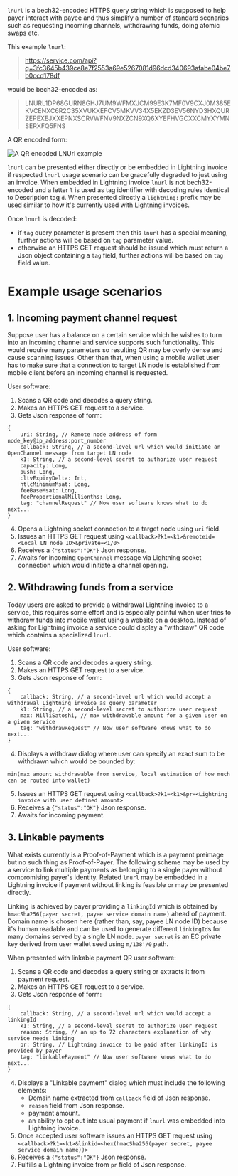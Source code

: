 `lnurl` is a bech32-encoded HTTPS query string which is supposed to help payer interact with payee and thus simplify a number of standard scenarios such as requesting incoming channels, withdrawing funds, doing atomic swaps etc.

This example `lnurl`: 
> https://service.com/api?q=3fc3645b439ce8e7f2553a69e5267081d96dcd340693afabe04be7b0ccd178df

would be bech32-encoded as:

> LNURL1DP68GURN8GHJ7UM9WFMXJCM99E3K7MF0V9CXJ0M385EKVCENXC6R2C35XVUKXEFCV5MKVV34X5EKZD3EV56NYD3HXQURZEPEXEJXXEPNXSCRVWFNV9NXZCN9XQ6XYEFHVGCXXCMYXYMNSERXFQ5FNS

A QR encoded form:

![A QR encoded LNUrl example](https://i.imgur.com/HbB7U1K.png)

`lnurl` can be presented either directly or be embedded in Lightning invoice if respected `lnurl` usage scenario can be gracefully degraded to just using an invoice. When embedded in Lightning invoice `lnurl` is not bech32-encoded and a letter `l` is used as tag identifier with decoding rules identical to Description tag `d`. When presented directly a `lightning:` prefix may be used similar to how it's currently used with Lightning invoices.

Once `lnurl` is decoded:
- if `tag` query parameter is present then this `lnurl` has a special meaning, further actions will be based on `tag` parameter value.
- otherwise an HTTPS GET request should be issued which must return a Json object containing a `tag` field, further actions will be based on `tag` field value.


# Example usage scenarios

## 1. Incoming payment channel request  
Suppose user has a balance on a certain service which he wishes to turn into an incoming channel and service supports such functionality. This would require many parameters so resulting QR may be overly dense and cause scanning issues. Other than that, when using a mobile wallet user has to make sure that a connection to target LN node is established from mobile client before an incoming channel is requested.

User software:
1. Scans a QR code and decodes a query string.
2. Makes an HTTPS GET request to a service.
3. Gets Json response of form: 
```
{
	uri: String, // Remote node address of form node_key@ip_address:port_number
	callback: String, // a second-level url which would initiate an OpenChannel message from target LN node
	k1: String, // a second-level secret to authorize user request 
	capacity: Long,
	push: Long, 
	cltvExpiryDelta: Int, 
	htlcMinimumMsat: Long, 
	feeBaseMsat: Long, 
	feeProportionalMillionths: Long,
	tag: "channelRequest" // Now user software knows what to do next...
}
```
4. Opens a Lightning socket connection to a target node using `uri` field.
5. Issues an HTTPS GET request using `<callback>?k1=<k1>&remoteid=<Local LN node ID>&private=<1/0>`
6. Receives a `{"status":"OK"}` Json response.
7. Awaits for incoming `OpenChannel` message via Lightning socket connection which would initiate a channel opening.


## 2. Withdrawing funds from a service
Today users are asked to provide a withdrawal Lightning invoice to a service, this requires some effort and is especially painful when user tries to withdraw funds into mobile wallet using a website on a desktop. Instead of asking for Lightning invoice a service could display a "withdraw" QR code which contains a specialized `lnurl`.

User software:
1. Scans a QR code and decodes a query string.
2. Makes an HTTPS GET request to a service.
3. Gets Json response of form: 
```
{
	callback: String, // a second-level url which would accept a withdrawal Lightning invoice as query parameter
	k1: String, // a second-level secret to authorize user request 
	max: MilliSatoshi, // max withdrawable amount for a given user on a given service
	tag: "withdrawRequest" // Now user software knows what to do next...
}
```
4. Displays a withdraw dialog where user can specify an exact sum to be withdrawn which would be bounded by: 
```
min(max amount withdrawable from service, local estimation of how much can be routed into wallet)
```
5. Issues an HTTPS GET request using `<callback>?k1=<k1>&pr=<Lightning invoice with user defined amount>`
6. Receives a `{"status":"OK"}` Json response.
7. Awaits for incoming payment.


## 3. Linkable payments
What exists currently is a Proof-of-Payment which is a payment preimage but no such thing as Proof-of-Payer. The following scheme may be used by a service to link multiple payments as belonging to a single payer without compromising payer's identity. Related `lnurl` may be embedded in a Lightning invoice if payment without linking is feasible or may be presented directly.

Linking is achieved by payer providing a `linkingId` which is obtained by `hmacSha256(payer secret, payee service domain name)` ahead of payment. Domain name is chosen here (rather than, say, payee LN node ID) because it's human readable and can be used to generate different `linkingId`s for many domains served by a single LN node. `payer secret` is an EC private key derived from user wallet seed using `m/138'/0` path. 

When presented with linkable payment QR user software:
1. Scans a QR code and decodes a query string or extracts it from payment request.
2. Makes an HTTPS GET request to a service.
3. Gets Json response of form: 
```
{
	callback: String, // a second-level url which would accept a linkingId
	k1: String, // a second-level secret to authorize user request 
	reason: String, // an up to 72 characters explanation of why service needs linking
	pr: String, // Lightning invoice to be paid after linkingId is provided by payer
	tag: "linkablePayment" // Now user software knows what to do next...
}
```
4. Displays a "Linkable payment" dialog which must include the following elements:
	- Domain name extracted from `callback` field of Json response.
	- `reason` field from Json response.
	- payment amount.
	- an ability to opt out into usual payment if `lnurl` was embedded into Lightning invoice.
5. Once accepted user software issues an HTTPS GET request using `<callback>?k1=<k1>&linkid=<hex(hmacSha256(payer secret, payee service domain name))>`
6. Receives a `{"status":"OK"}` Json response.
7. Fulfills a Lightning invoice from `pr` field of Json response.
